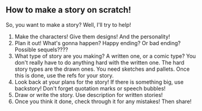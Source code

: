 How to make a story on scratch! 
--------------
So, you want to make a story? Well, I'll try to help! 
1. Make the characters! Give them designs! And the personality!
2. Plan it out! What's gonna happen? Happy ending? Or bad ending? Possible sequels????
3. What type of story are you making? A written one, or a comic type? You don't really have to do anything hard with the written one. The hard story types are the drawn ones. You need sketches and pallets. Once this is done, use the refs for your story.
4. Look back at your plans for the story! If there is something big, use backstory! Don't forget quotation marks or speech bubbles!
5. Draw or write the story. Use description for written stories!
6. Once you think it done, check through it for any mistakes! Then share!